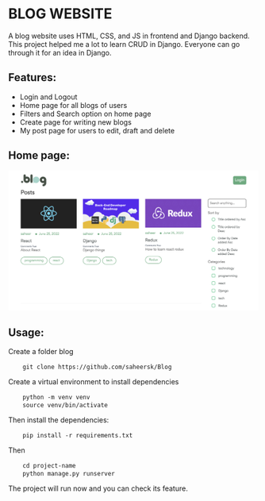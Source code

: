 # BLOG WEBSITE
 
A blog website uses HTML, CSS, and JS in frontend and Django backend. This project helped me a lot to learn CRUD in Django. Everyone can go through it for an idea in Django.

## Features:

- Login and Logout
- Home page for all blogs of users
- Filters and Search option on home page
- Create page for writing new blogs
- My post page for users to edit, draft and delete

## Home page:
![](https://github.com/saheersk/Blog/blob/master/static/images/blog.png)

 ## Usage:

Create a folder blog
```
	git clone https://github.com/saheersk/Blog
```
Create a virtual environment to install dependencies 
```
	python -m venv venv
	source venv/bin/activate
```

Then install the dependencies:
```
	pip install -r requirements.txt
```

Then
```
	cd project-name
	python manage.py runserver
```

The project will run now and you can check its feature.
